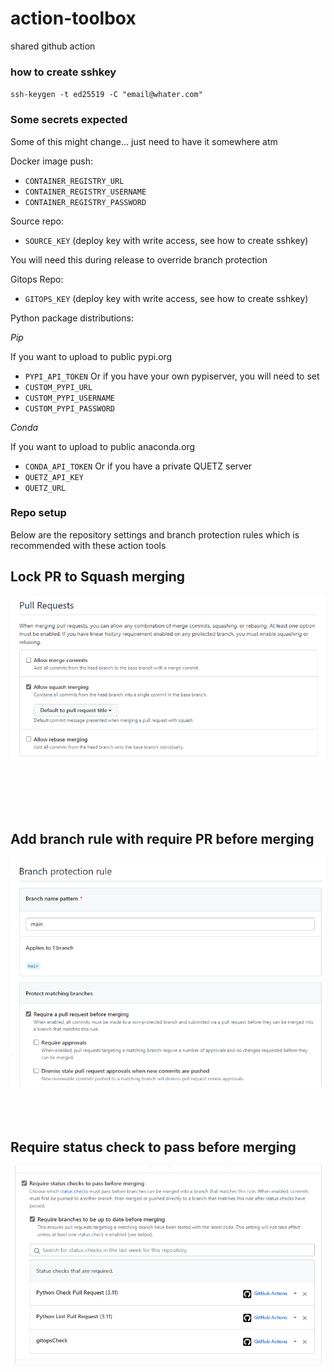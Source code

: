# action-toolbox
shared github action



### how to create sshkey

`ssh-keygen -t ed25519 -C "email@whater.com"`


### Some secrets expected

Some of this might change... just need to have it somewhere atm

Docker image push:
* `CONTAINER_REGISTRY_URL`
* `CONTAINER_REGISTRY_USERNAME`
* `CONTAINER_REGISTRY_PASSWORD`

Source repo:
* `SOURCE_KEY` (deploy key with write access, see how to create sshkey)

You will need this during release to override branch protection


Gitops Repo:
* `GITOPS_KEY` (deploy key with write access, see how to create sshkey)

Python package distributions:

*Pip*

If you want to upload to public pypi.org
* `PYPI_API_TOKEN`
Or if you have your own pypiserver, you will need to set
* `CUSTOM_PYPI_URL`
* `CUSTOM_PYPI_USERNAME`
* `CUSTOM_PYPI_PASSWORD`

*Conda*

If you want to upload to public anaconda.org
* `CONDA_API_TOKEN`
Or if you have a private QUETZ server
* `QUETZ_API_KEY`
* `QUETZ_URL`

### Repo setup

Below are the repository settings and branch protection rules which is recommended with these action tools

## Lock PR to Squash merging

![Pull_request_merge](./images/PR.png)

<br /><br /><br /><br />

## Add branch rule with require PR before merging

![Branch_Protection](./images/BP_Rule.png)
<br /><br /><br /><br />

## Require status check to pass before merging


![Status_Check](./images/status_check.png)
<br /><br /><br /><br />
